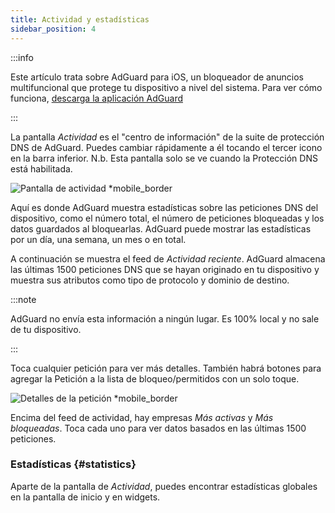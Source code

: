 ```yaml
---
title: Actividad y estadísticas
sidebar_position: 4
---
```


:::info

Este artículo trata sobre AdGuard para iOS, un bloqueador de anuncios multifuncional que protege tu dispositivo a nivel del sistema. Para ver cómo funciona, [descarga la aplicación AdGuard](https://agrd.io/download-kb-adblock)

:::

La pantalla _Actividad_ es el "centro de información" de la suite de protección DNS de AdGuard. Puedes cambiar rápidamente a él tocando el tercer icono en la barra inferior. N.b. Esta pantalla solo se ve cuando la Protección DNS está habilitada.

![Pantalla de actividad \*mobile\_border](https://cdn.adtidy.org/content/github/ad_blocker/ios/activity.png)

Aquí es donde AdGuard muestra estadísticas sobre las peticiones DNS del dispositivo, como el número total, el número de peticiones bloqueadas y los datos guardados al bloquearlas. AdGuard puede mostrar las estadísticas por un día, una semana, un mes o en total.

A continuación se muestra el feed de _Actividad reciente_. AdGuard almacena las últimas 1500 peticiones DNS que se hayan originado en tu dispositivo y muestra sus atributos como tipo de protocolo y dominio de destino.

:::note

AdGuard no envía esta información a ningún lugar. Es 100% local y no sale de tu dispositivo.

:::

Toca cualquier petición para ver más detalles. También habrá botones para agregar la Petición a la lista de bloqueo/permitidos con un solo toque.

![Detalles de la petición \*mobile\_border](https://cdn.adtidy.org/public/Adguard/kb/iOS/features/request_info_en.jpeg)

Encima del feed de actividad, hay empresas _Más activas_ y _Más bloqueadas_. Toca cada uno para ver datos basados en las últimas 1500 peticiones.

### Estadísticas {#statistics}

Aparte de la pantalla de _Actividad_, puedes encontrar estadísticas globales en la pantalla de inicio y en widgets.
